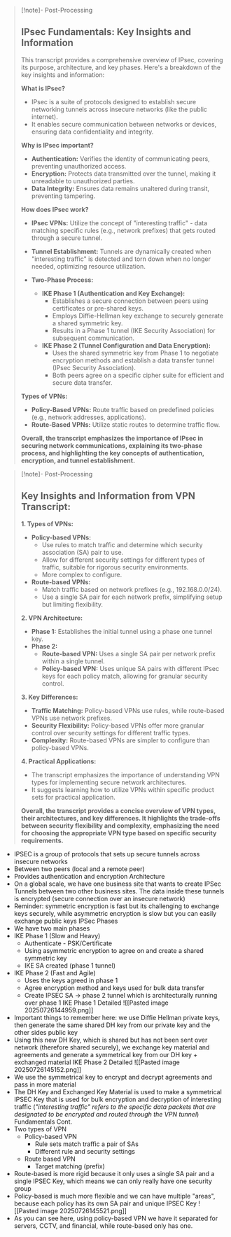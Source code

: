 
>[!note]- Post-Processing
>## IPsec Fundamentals: Key Insights and Information
>
>This transcript provides a comprehensive overview of IPsec, covering its purpose, architecture, and key phases. Here's a breakdown of the key insights and information:
>
>**What is IPsec?**
>
>* IPsec is a suite of protocols designed to establish secure networking tunnels across insecure networks (like the public internet).
>* It enables secure communication between networks or devices, ensuring data confidentiality and integrity.
>
>**Why is IPsec important?**
>
>* **Authentication:** Verifies the identity of communicating peers, preventing unauthorized access.
>* **Encryption:** Protects data transmitted over the tunnel, making it unreadable to unauthorized parties.
>* **Data Integrity:** Ensures data remains unaltered during transit, preventing tampering.
>
>**How does IPsec work?**
>
>* **IPsec VPNs:** Utilize the concept of "interesting traffic" - data matching specific rules (e.g., network prefixes) that gets routed through a secure tunnel.
>* **Tunnel Establishment:** Tunnels are dynamically created when "interesting traffic" is detected and torn down when no longer needed, optimizing resource utilization.
>* **Two-Phase Process:**
>
>    * **IKE Phase 1 (Authentication and Key Exchange):**
>        * Establishes a secure connection between peers using certificates or pre-shared keys.
>        * Employs Diffie-Hellman key exchange to securely generate a shared symmetric key.
>        * Results in a Phase 1 tunnel (IKE Security Association) for subsequent communication.
>    * **IKE Phase 2 (Tunnel Configuration and Data Encryption):**
>        * Uses the shared symmetric key from Phase 1 to negotiate encryption methods and establish a data transfer tunnel (IPsec Security Association).
>        * Both peers agree on a specific cipher suite for efficient and secure data transfer.
>
>**Types of VPNs:**
>
>* **Policy-Based VPNs:** Route traffic based on predefined policies (e.g., network addresses, applications).
>* **Route-Based VPNs:** Utilize static routes to determine traffic flow.
>
>**Overall, the transcript emphasizes the importance of IPsec in securing network communications, explaining its two-phase process, and highlighting the key concepts of authentication, encryption, and tunnel establishment.**
>

>[!note]- Post-Processing
>## Key Insights and Information from VPN Transcript:
>
>**1. Types of VPNs:**
>
>* **Policy-based VPNs:**
>    * Use rules to match traffic and determine which security association (SA) pair to use.
>    * Allow for different security settings for different types of traffic, suitable for rigorous security environments.
>    * More complex to configure.
>* **Route-based VPNs:**
>    * Match traffic based on network prefixes (e.g., 192.168.0.0/24).
>    * Use a single SA pair for each network prefix, simplifying setup but limiting flexibility.
>
>**2. VPN Architecture:**
>
>* **Phase 1:** Establishes the initial tunnel using a phase one tunnel key.
>* **Phase 2:**  
>    * **Route-based VPN:** Uses a single SA pair per network prefix within a single tunnel.
>    * **Policy-based VPN:** Uses unique SA pairs with different IPsec keys for each policy match, allowing for granular security control.
>
>**3. Key Differences:**
>
>* **Traffic Matching:** Policy-based VPNs use rules, while route-based VPNs use network prefixes.
>* **Security Flexibility:** Policy-based VPNs offer more granular control over security settings for different traffic types.
>* **Complexity:** Route-based VPNs are simpler to configure than policy-based VPNs.
>
>**4. Practical Applications:**
>
>* The transcript emphasizes the importance of understanding VPN types for implementing secure network architectures.
>* It suggests learning how to utilize VPNs within specific product sets for practical application.
>
>
>
>**Overall, the transcript provides a concise overview of VPN types, their architectures, and key differences. It highlights the trade-offs between security flexibility and complexity, emphasizing the need for choosing the appropriate VPN type based on specific security requirements.**
>

- IPSEC is a group of protocols that sets up secure tunnels across insecure networks
- Between two peers (local and a remote peer)
- Provides authentication and encryption
Architecture
- On a global scale, we have one business site that wants to create IPSec Tunnels between two other business sites. The data inside these tunnels is encrypted (secure connection over an insecure network)
- Reminder: symmetric encryption is fast but its challenging to exchange keys securely, while asymmetric encryption is slow but you can easily exchange public keys
IPSec Phases
- We have two main phases
- IKE Phase 1 (Slow and Heavy)
	- Authenticate - PSK/Certificate
	- Using asymmetric encryption to agree on and create a shared symmetric key
	- IKE SA created (phase 1 tunnel)
- IKE Phase 2 (Fast and Agile)
	- Uses the keys agreed in phase 1
	- Agree encryption method and keys used for bulk data transfer
	- Create IPSEC SA -> phase 2 tunnel which is architecturally running over phase 1
IKE Phase 1 Detailed
![[Pasted image 20250726144959.png]]
- Important things to remember here: we use Diffie Hellman private keys, then generate the same shared DH key from our private key and the other sides public key
- Using this new DH Key, which is shared but has not been sent over network (therefore shared securely), we exchange key material and agreements and generate a symmetrical key from our DH key + exchanged material
IKE Phase 2 Detailed
![[Pasted image 20250726145152.png]]
- We use the symmetrical key to encrypt and decrypt agreements and pass in more material
- The DH Key and Exchanged Key Material is used to make a symmetrical IPSEC Key that is used for bulk encryption and decryption of interesting traffic (*"interesting traffic" refers to the specific data packets that are designated to be encrypted and routed through the VPN tunnel*)
Fundamentals Cont.
- Two types of VPN
	- Policy-based VPN
		- Rule sets match traffic a pair of SAs
		- Different rule and security settings
	- Route based VPN
		- Target matching (prefix)
- Route-based is more rigid because it only uses a single SA pair and a single IPSEC Key, which means we can only really have one security group
- Policy-based is much more flexible and we can have multiple "areas", because each policy has its own SA pair and unique IPSEC Key
![[Pasted image 20250726145521.png]]
- As you can see here, using policy-based VPN we have it separated for servers, CCTV, and financial, while route-based only has one.